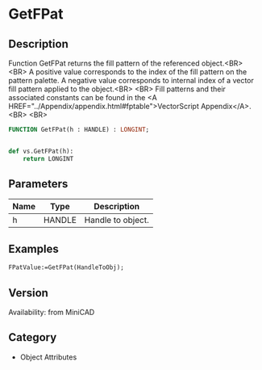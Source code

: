 # GetFPat

## Description
Function GetFPat returns the fill pattern of the referenced object.&lt;BR&gt;
&lt;BR&gt;
A positive value corresponds to the index of the fill pattern on the pattern palette. A negative value corresponds to internal index of a vector fill pattern applied to the object.&lt;BR&gt;
&lt;BR&gt;
Fill patterns and their associated constants can be found in the &lt;A HREF=&quot;../Appendix/appendix.html#fptable&quot;&gt;VectorScript Appendix&lt;/A&gt;.
&lt;BR&gt;
&lt;BR&gt;


```pascal
FUNCTION GetFPat(h : HANDLE) : LONGINT;
```

```python

def vs.GetFPat(h):
    return LONGINT
```

## Parameters
|Name|Type|Description|
|---|---|---|
|h|HANDLE|Handle to object.|

## Examples
```pascal
FPatValue:=GetFPat(HandleToObj);


```

## Version
Availability: from MiniCAD
## Category
* Object Attributes

